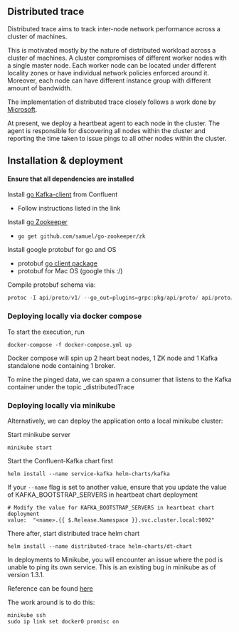 ## Distributed trace
Distributed trace aims to track inter-node network performance across a cluster of machines.

This is motivated mostly by the nature of distributed workload across a cluster of machines.
A cluster compromises of different worker nodes with a single master node.
Each worker node can be located under different locality zones or have individual network policies enforced around it.
Moreover, each node can have different instance group with different amount of bandwidth.

The implementation of distributed trace closely follows a work done by [Microsoft](https://conferences.sigcomm.org/sigcomm/2015/pdf/papers/p139.pdf).

At present, we deploy a heartbeat agent to each node in the cluster. The agent is responsible for discovering all nodes within the cluster and reporting the time taken to issue pings to all other nodes within the cluster.

## Installation & deployment
#### Ensure that all dependencies are installed 
Install [go Kafka-client](https://github.com/confluentinc/confluent-kafka-go) from Confluent 
- Follow instructions listed in the link

Install [go Zookeeper](https://godoc.org/github.com/samuel/go-zookeeper/zk)
- ```go get github.com/samuel/go-zookeeper/zk```

Install google protobuf for go and OS
- protobuf [go client package](https://github.com/golang/protobuf)
- protobuf for Mac OS (google this :/)

Compile protobuf schema via: 
```go
protoc -I api/proto/v1/ --go_out=plugins=grpc:pkg/api/proto/ api/proto/v1/messages.proto
```

### Deploying locally via docker compose
To start the execution, run 
```shell script
docker-compose -f docker-compose.yml up
```

Docker compose will spin up 2 heart beat nodes, 1 ZK node and 1 Kafka standalone node containing 1 broker.

To mine the pinged data, we can spawn a consumer that listens to the Kafka container under the topic _distributedTrace

### Deploying locally via minikube
Alternatively, we can deploy the application onto a local minikube cluster:

Start minikube server
```shell script
minikube start
```

Start the Confluent-Kafka chart first
```shell script
helm install --name service-kafka helm-charts/kafka
```

If your `--name` flag is set to another value, ensure that you update the value of KAFKA_BOOTSTRAP_SERVERS in heartbeat chart deployment
```shell script
# Modify the value for KAFKA_BOOTSTRAP_SERVERS in heartbeat chart deployment
value:  "<name>.{{ $.Release.Namespace }}.svc.cluster.local:9092"
```

There after, start distributed trace helm chart
``` shell script
helm install --name distributed-trace helm-charts/dt-chart
```

In deployments to Minikube, you will encounter an issue where the pod is unable to ping its own service. 
This is an existing bug in minikube as of version 1.3.1.

Reference can be found [here](https://github.com/kubernetes/minikube/issues/1568) 

The work around is to do this:
```shell script
minikube ssh
sudo ip link set docker0 promisc on
```